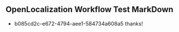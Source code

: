 ## OpenLocalization Workflow Test MarkDown
* b085cd2c-e672-4794-aee1-584734a608a5 
thanks!<!--HONumber=Mar16_HO2-->
